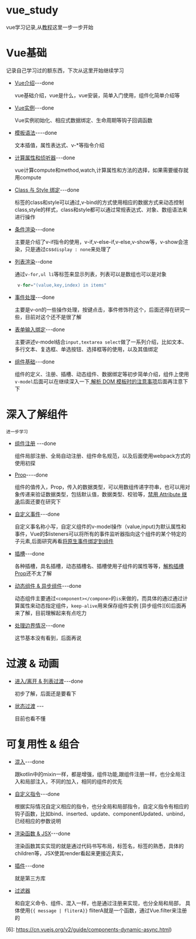 # vue_study
vue学习记录,从[教程][1]这里一步一步开始

# Vue基础

记录自己学习过的额东西，下次从这里开始继续学习

* [Vue介绍](https://cn.vuejs.org/v2/guide/index.html)---done
	
	vue基础介绍，vue是什么，vue安装，简单入门使用，组件化简单介绍等
   
* [Vue实例](https://cn.vuejs.org/v2/guide/instance.html)---done
	
	Vue实例初始化、相应式数据绑定、生命周期等钩子回调函数
	
* [模板语法](https://cn.vuejs.org/v2/guide/syntax.html)----done
	
	文本插值，属性表达式、v-*等指令介绍
	
* [计算属性和侦听器](https://cn.vuejs.org/v2/guide/computed.html)---done
	
	vue计算compute和method,watch,计算属性和方法的选择，如果需要缓存就用compute
	
* [Class 与 Style 绑定](https://cn.vuejs.org/v2/guide/class-and-style.html)---done

	标签的class和style可以通过,v-bind的方式使用相应的数据方式来动态控制class,style的样式，class和style都可以通过常规表达式、对象、数组语法来进行操作
	
* [条件渲染](https://cn.vuejs.org/v2/guide/conditional.html)---done

	主要是介绍了v-if指令的使用，v-if,v-else-if,v-else,v-show等，v-show会渲染，只是通过css`display : none`来处理了
	
* [列表渲染](https://cn.vuejs.org/v2/guide/list.html)--done

	通过`v-for,ul li`等标签来显示列表，列表可以是数组也可以是对象
	```js
	 v-for="(value,key,index) in items"
	```
* [事件处理](https://cn.vuejs.org/v2/guide/events.html)---done
	
	主要是v-on的一些操作处理，按键点击，事件修饰符这个，后面还得在研究一些，目前对这个还不是很了解

* [表单输入绑定](https://cn.vuejs.org/v2/guide/forms.html)---done

	主要讲述v-model结合`input,textarea select`做了一系列介绍，比如文本、多行文本、复选框、单选按钮、选择框等的使用，以及其值绑定
	
* [组件基础](https://cn.vuejs.org/v2/guide/components.html)---done
   
   组件的定义、注册、插槽、动态组件、数据绑定等初步简单介绍，组件上使用`v-model`后面可以在继续深入一下,[解析 DOM 模板时的注意事项][2]后面再注意下下

# 深入了解组件

	进一步学习
	
* [组件注册](https://cn.vuejs.org/v2/guide/components-registration.html) ---done
	
	组件局部注册、全局自动注册、组件命名规范，以及后面使用webpack方式的使用初探
	
* [Prop](https://cn.vuejs.org/v2/guide/components-props.html)----done

	组件的值传入，Prop，传入的数据类型，可以用数组传递字符串，也可以用对象传递来验证数据类型，包括默认值，数据类型、校验等，[禁用 Attribute 继承][3]后面还要在研究下
	
* [自定义事件](https://cn.vuejs.org/v2/guide/components-custom-events.html)---done
	
	自定义事名称小写，自定义组件的v-model操作（value,input)为默认属性和事件，Vue的$listeners可以将所有的事件监听器指向这个组件的某个特定的子元素,后面研究再看[将原生事件绑定到组件][4]

* [插槽](https://cn.vuejs.org/v2/guide/components-slots.html)---done
  
  各种插槽，具名插槽，动态插槽名、插槽使用子组件的属性等等，[解构插槽 Prop]()还不太了解
  
* [动态组件 & 异步组件](https://cn.vuejs.org/v2/guide/components-dynamic-async.html)---done

	动态组件主要通过`<component></compone>`的`is`来做的，而具体的通过通过计算属性来动态指定组件，`keep-alive`用来保存组件实例
	[异步组件][6]后面再来了解，目前理解起来有点吃力
	
* [处理边界情况](https://cn.vuejs.org/v2/guide/components-edge-cases.html)---done
	
	这节基本没有看到，后面再说
	
	
# 过渡 & 动画

* [进入/离开 & 列表过渡](https://cn.vuejs.org/v2/guide/transitions.html)---done
 
	初步了解，后面还是要看下
	
* [状态过渡](https://cn.vuejs.org/v2/guide/transitioning-state.html) --- 
  
  目前也看不懂
  
  
# 可复用性 & 组合

* [混入](https://cn.vuejs.org/v2/guide/mixins.html)---done
   
   跟kotlin中的mixin一样，都是增强，组件功能,跟组件注册一样，也分全局注入和局部注入，不同的加入，相同的组件的优先
 
* [自定义指令](https://cn.vuejs.org/v2/guide/custom-directive.html)---done
	
	根据实际情况自定义相应的指令，也分全局和局部指令，自定义指令有相应的钩子函数，比如bind、inserted、update、componentUpdated、unbind，已经相应的参数说明
	
* [渲染函数 & JSX](https://cn.vuejs.org/v2/guide/render-function.html)---done

	渲染函数其实实现的就是通过代码书写布局，标签名，标签的熟悉，具体的children等，JSX使其render看起来更接近真实，
	
* [插件](https://cn.vuejs.org/v2/guide/plugins.html)---done

	就是第三方库
	
* [过滤器](https://cn.vuejs.org/v2/guide/filters.html)

	和自定义命令、组件、混入一样，也是通过注册来实现，也分全局和局部， 具体使用`{{ message | fliterA}}` fliterA就是一个函数，通过Vue.filter来注册的
	

[1]: https://cn.vuejs.org/v2/guide/
[2]: https://cn.vuejs.org/v2/guide/components.html#%E8%A7%A3%E6%9E%90-DOM-%E6%A8%A1%E6%9D%BF%E6%97%B6%E7%9A%84%E6%B3%A8%E6%84%8F%E4%BA%8B%E9%A1%B9
[3]: https://cn.vuejs.org/v2/guide/components-props.html#%E7%A6%81%E7%94%A8-Attribute-%E7%BB%A7%E6%89%BF
[4]: https://cn.vuejs.org/v2/guide/components-custom-events.html#%E5%B0%86%E5%8E%9F%E7%94%9F%E4%BA%8B%E4%BB%B6%E7%BB%91%E5%AE%9A%E5%88%B0%E7%BB%84%E4%BB%B6
[5]: https://cn.vuejs.org/v2/guide/components-slots.html#%E8%A7%A3%E6%9E%84%E6%8F%92%E6%A7%BD-Prop
[6]: https://cn.vuejs.org/v2/guide/components-dynamic-async.html)